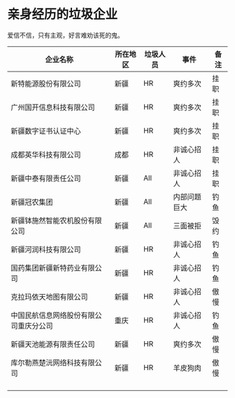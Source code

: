 # 亲身经历的垃圾企业

爱信不信，只有主观，好言难劝该死的鬼。

| 企业名称                               | 所在地区 | 垃圾人员 | 事件         | 备注 |
| -------------------------------------- | -------- | -------- | ------------ | ---- |
| 新特能源股份有限公司                   | 新疆     | HR       | 爽约多次     | 挂职 |
| 广州国开信息科技有限公司               | 新疆     | HR       | 爽约多次     | 挂职 |
| 新疆数字证书认证中心                   | 新疆     | HR       | 爽约多次     | 挂职 |
| 成都英华科技有限公司                   | 成都     | HR       | 非诚心招人   | 挂职 |
| 新疆中泰有限责任公司                   | 新疆     | All      | 非诚心招人   | 挂职 |
| 新疆冠农集团                           | 新疆     | All      | 内部问题巨大 | 钓鱼 |
| 新疆钵施然智能农机股份有限公司         | 新疆     | All      | 三面被拒     | 毁约 |
| 新疆河润科技有限公司                   | 新疆     | HR       | 非诚心招人   | 钓鱼 |
| 国药集团新疆新特药业有限公司           | 新疆     | HR       | 非诚心招人   | 钓鱼 |
| 克拉玛依天地图有限公司                 | 新疆     | HR       | 非诚心招人   | 傲慢 |
| 中国民航信息网络股份有限公司重庆分公司 | 重庆     | HR       | 非诚心招人   | 钓鱼 |
| 新疆天池能源有限责任公司               | 新疆     | HR       | 爽约多次     | 傲慢 |
| 库尔勒燕楚沅网络科技有限公司           | 新疆     | HR       | 羊皮狗肉     | 傲慢 |
|                                        |          |          |              |      |
|                                        |          |          |              |      |
|                                        |          |          |              |      |
|                                        |          |          |              |      |

